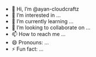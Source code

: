 - 👋 Hi, I’m @ayan-cloudcraftz
- 👀 I’m interested in ...
- 🌱 I’m currently learning ...
- 💞️ I’m looking to collaborate on ...
- 📫 How to reach me ...
- 😄 Pronouns: ...
- ⚡ Fun fact: ...

<!---
ayan-cloudcraftz/ayan-cloudcraftz is a ✨ special ✨ repository because its `README.md` (this file) appears on your GitHub profile.
You can click the Preview link to take a look at your changes.
--->

